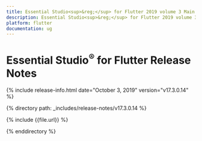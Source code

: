 ```yaml
---
title: Essential Studio<sup>&reg;</sup> for Flutter 2019 volume 3 Main Release Release Notes  
description: Essential Studio<sup>&reg;</sup> for Flutter 2019 volume 3 Main Release Release Notes  
platform: flutter
documentation: ug
---
```


# Essential Studio<sup>&reg;</sup> for Flutter  Release Notes  

{% include release-info.html date="October 3, 2019"  version="v17.3.0.14" %} 


{% directory path: _includes/release-notes/v17.3.0.14 %}

{% include {{file.url}} %}

{% enddirectory %}
